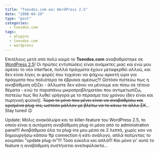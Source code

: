 ```yaml
---
title: "Tsevdos.com και WordPress 2.5"
date: "2008-04-19"
type: "post"
categories:
  - tsevdos.com
tags:
  - plugins
  - tsevdos.com
  - wordpress
---
```


Επιτέλους μετά από πολύ καιρό το **Tsevdos.com** αναβαθμίστηκε σε [WordPress 2.5](http://wordpress.org/ "Wordpress blogging system")! Οι πρώτες εντυπώσεις είναι ανάμικτες μιας και ενώ μου αρέσει το νέο interface, πολλά πράγματα έχουν μεταφερθεί αλλού, και δεν είναι λίγες οι φορές που τυχαίνει να ψάχνω αρκετή ώρα για πράγματα που παλιότερα τα έβρισκα αμέσως!!! Ωστόσο πιστεύω πως η αναβάθμιση αξίζει - άλλωστε δεν κάνει να μένουμε και πίσω σε τέτοια θέματα - ενώ το παραπάνω μικροπροβληματάκι που αντιμετωπίζω, πιστεύω πως θα λυθεί γρήγορα με το πέρασμα του χρόνου (δεν είναι και πυρηνική φυσική). ~~Τώρα το μόνο που μένει είναι να αναβαθμίσω και ορισμένα plug-ins, ωστόσο μάλλον με βλέπω να το κάνω το άλλο ΣΚ~~... Stay tuned 😉

Update: Μόλις ανακάλυψα και το killer-feature του WordPress 2.5, το οποίο είναι η αυτόματη αναβάθμιση plug-in μέσα από το administration panel!!! Αναβάθμισα όλα τα plug-ins μου μέσα σε 2 λεπτά, χωρίς καν να δημιουργήσω κάποιο ftp connection ή κάτι ανάλογο, απλά πατώντας το κουμπάκι "update plug-in"!!! Τόσο εύκολα και απλά!!! Και μόνο γι' αυτό το feature η αναβάθμιση συστήνεται ανεπιφύλακτα...
